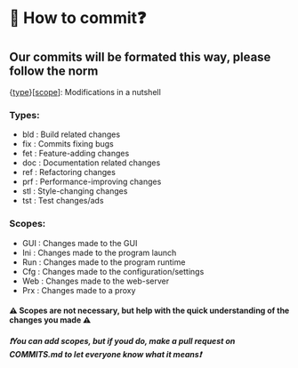 # 📝 How to commit❓
## Our commits will be formated this way, please follow the norm

\{[type](https://github.com/COALA-sftwr/.github/new/main/profile#types)}\[[scope](https://github.com/COALA-sftwr/.github/new/main/profile#scopes)]: Modifications in a nutshell

### Types:
* bld : Build related changes
* fix : Commits fixing bugs
* fet : Feature-adding changes
* doc : Documentation related changes
* ref : Refactoring changes
* prf : Performance-improving changes
* stl : Style-changing changes
* tst : Test changes/ads

### Scopes:
* GUI : Changes made to the GUI
* Ini : Changes made to the program launch
* Run : Changes made to the program runtime
* Cfg : Changes made to the configuration/settings
* Web : Changes made to the web-server
* Prx : Changes made to a proxy

#### ⚠️ Scopes are not necessary, but help with the quick understanding of the changes you made ⚠️
##### ❗You can add scopes, but if youd do, make a pull request on COMMITS.md to let everyone know what it means❗
